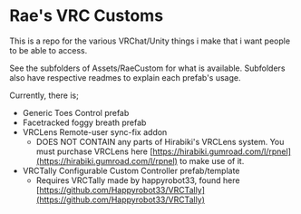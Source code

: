 # Rae's VRC Customs
This is a repo for the various VRChat/Unity things i make that i want people to be able to access.

See the subfolders of Assets/RaeCustom for what is available.
Subfolders also have respective readmes to explain each prefab's usage.

Currently, there is;
- Generic Toes Control prefab
- Facetracked foggy breath prefab
- VRCLens Remote-user sync-fix addon
  - DOES NOT CONTAIN any parts of Hirabiki's VRCLens system. You must purchase VRCLens here [https://hirabiki.gumroad.com/l/rpnel](https://hirabiki.gumroad.com/l/rpnel) to make use of it.
- VRCTally Configurable Custom Controller prefab/template
  - Requires VRCTally made by happyrobot33, found here [https://github.com/Happyrobot33/VRCTally](https://github.com/Happyrobot33/VRCTally)
